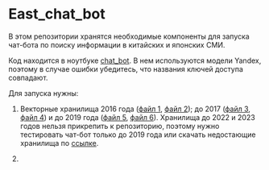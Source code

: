 # East_chat_bot
В этом репозитории хранятся необходимые компоненты для запуска чат-бота по поиску информации в китайских и японских СМИ.

Код находится в ноутбуке [chat_bot](chat_bot.ipynb). В нем используются модели Yandex, поэтому в случае ошибки убедитесь, что названия ключей доступа совпадают.

Для запуска нужны:

1. Векторные хранилища 2016 года ([файл 1](faiss_2016_index.index), [файл 2](faiss_2016_index.pkl)); до 2017 ([файл 3](combined_1_index.index), [файл 4](combined_1_index.pkl)) и до 2019 года ([файл 5](combined_2_index.index), [файл 6](combined_2_index.pkl)). Хранилища до 2022 и 2023 годов нельзя прикрепить к репозиторию, поэтому нужно тестировать чат-бот только до 2019 года или скачать недостающие хранилища по [cсылке](https://drive.google.com/drive/folders/1QBJFiuzWUh0IgpeOqMkdQGtuYRxE1z1x?usp=sharing).

2. 
